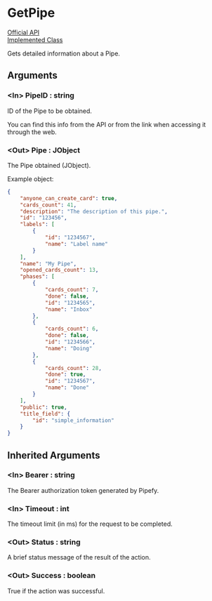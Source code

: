 # GetPipe

[Official API](https://api-docs.pipefy.com/reference/queries/#pipe)  
[Implemented Class](../Capgemini.Pipefy/Pipe/GetPipe.cs)

Gets detailed information about a Pipe.

## Arguments

### &lt;In&gt; PipeID : string

ID of the Pipe to be obtained.

You can find this info from the API or from the link when accessing it through the web.

### &lt;Out&gt; Pipe : JObject

The Pipe obtained (JObject).

Example object:

```json
{
    "anyone_can_create_card": true,
    "cards_count": 41,
    "description": "The description of this pipe.",
    "id": "123456",
    "labels": [
        {
            "id": "1234567",
            "name": "Label name"
        }
    ],
    "name": "My Pipe",
    "opened_cards_count": 13,
    "phases": [
        {
            "cards_count": 7,
            "done": false,
            "id": "1234565",
            "name": "Inbox"
        },
        {
            "cards_count": 6,
            "done": false,
            "id": "1234566",
            "name": "Doing"
        },
        {
            "cards_count": 28,
            "done": true,
            "id": "1234567",
            "name": "Done"
        }
    ],
    "public": true,
    "title_field": {
        "id": "simple_information"
    }
}
```

## Inherited Arguments

### &lt;In&gt; Bearer : string

The Bearer authorization token generated by Pipefy.

### &lt;In&gt; Timeout : int

The timeout limit (in ms) for the request to be completed.

### &lt;Out&gt; Status : string

A brief status message of the result of the action.

### &lt;Out&gt; Success : boolean

True if the action was successful.